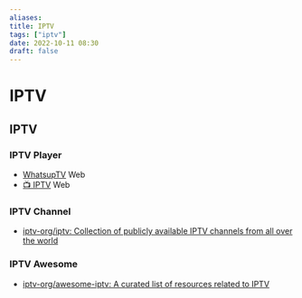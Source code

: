 ```yaml
---
aliases: 
title: IPTV
tags: ["iptv"]
date: 2022-10-11 08:30
draft: false
---
```


# IPTV

## IPTV

### IPTV Player

- [WhatsupTV](https://www.whatsuptv.app/) Web
- [📺 IPTV](https://iptv-5f88c.web.app/#/) Web

### IPTV Channel

- [iptv-org/iptv: Collection of publicly available IPTV channels from all over the world](https://github.com/iptv-org/iptv)

### IPTV Awesome

- [iptv-org/awesome-iptv: A curated list of resources related to IPTV](https://github.com/iptv-org/awesome-iptv)
